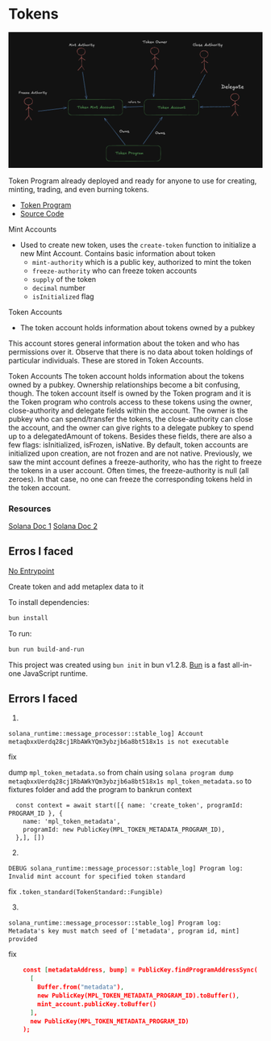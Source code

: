 # Tokens 

![Relationships between accounts](./banner.png)

Token Program already deployed and ready for anyone to use for creating, minting, trading, and even burning tokens.
- [Token Program](https://spl.solana.com/token)
- [Source Code](https://github.com/solana-program/token)



Mint Accounts 
- Used to create new token, uses the `create-token` function to initialize a new Mint Account. Contains basic information about token 
    - `mint-authority` which is a public key, authorized to mint the token
    - `freeze-authority` who can freeze token accounts
    - `supply` of the token
    - `decimal` number
    - `isInitialized` flag 

Token Accounts
- The token account holds information about tokens owned by a pubkey

This account stores general information about the token and who has permissions over it. Observe that there is no data about token holdings of particular individuals. These are stored in Token Accounts.

Token Accounts
The token account holds information about the tokens owned by a pubkey. Ownership relationships become a bit confusing, though. The token account itself is owned by the Token program and it is the Token program who controls access to these tokens using the owner, close-authority and delegate fields within the account. The owner is the pubkey who can spend/transfer the tokens, the close-authority can close the account, and the owner can give rights to a delegate pubkey to spend up to a delegatedAmount of tokens. Besides these fields, there are also a few flags: isInitialized, isFrozen, isNative. By default, token accounts are initialized upon creation, are not frozen and are not native. Previously, we saw the mint account defines a freeze-authority, who has the right to freeze the tokens in a user account. Often times, the freeze-authority is null (all zeroes). In that case, no one can freeze the corresponding tokens held in the token account.

### Resources 
[Solana Doc 1](https://solana.com/pt/developers/courses/tokens-and-nfts/token-program)
[Solana Doc 2](https://spl.solana.com/token)

## Erros I faced
[No Entrypoint](https://solana.stackexchange.com/questions/14899/getting-build-error-the-global-allocator-in-spl-token-conflicts-with-globa)

Create token and add metaplex data to it

To install dependencies:

```bash
bun install
```

To run:

```bash
bun run build-and-run
```

This project was created using `bun init` in bun v1.2.8. [Bun](https://bun.sh) is a fast all-in-one JavaScript runtime.



## Errors I faced

1. 

```
solana_runtime::message_processor::stable_log] Account metaqbxxUerdq28cj1RbAWkYQm3ybzjb6a8bt518x1s is not executable
```

fix 

dump `mpl_token_metadata.so` from chain using 
`solana program dump metaqbxxUerdq28cj1RbAWkYQm3ybzjb6a8bt518x1s mpl_token_metadata.so` to fixtures folder and add the program to bankrun context
    
```
  const context = await start([{ name: 'create_token', programId: PROGRAM_ID }, {
    name: 'mpl_token_metadata',
    programId: new PublicKey(MPL_TOKEN_METADATA_PROGRAM_ID),
  },], [])
```

2. 
```
DEBUG solana_runtime::message_processor::stable_log] Program log: Invalid mint account for specified token standard
```

fix 
```.token_standard(TokenStandard::Fungible)```

3. 
```
solana_runtime::message_processor::stable_log] Program log:  Metadata's key must match seed of ['metadata', program id, mint] provided
```

fix 
```json
    const [metadataAddress, bump] = PublicKey.findProgramAddressSync(
      [
        Buffer.from("metadata"),
        new PublicKey(MPL_TOKEN_METADATA_PROGRAM_ID).toBuffer(), 
        mint_account.publicKey.toBuffer()
      ],
      new PublicKey(MPL_TOKEN_METADATA_PROGRAM_ID) 
    );
```




